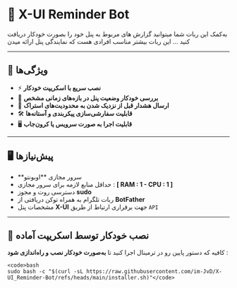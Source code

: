 # 🚀 X-UI Reminder Bot

به‌کمک این ربات شما میتوانید گزارش های مربوط به پنل‌ خود را بصورت خودکار دریافت کنید ...
این ربات بیشتر مناسب افرادی هست که نمایندگی پنل ارائه میدن

---


## 📌 ویژگی‌ها

- ⚡ **نصب سریع با اسکریپت خودکار**
- 🔄 **بررسی خودکار وضعیت پنل در بازه‌های زمانی مشخص**
- 📢 **ارسال هشدار قبل از نزدیک شدن به محدودیت‌های استراک**
- 🛠️ **قابلیت سفارشی‌سازی پیکربندی و آستانه‌ها**
- 🖥️ **قابلیت اجرا به صورت سرویس یا کرون‌جاب**

---


## 🖥️ پیش‌نیازها

- **سرور مجازی **اوبونتو
- حداقل منابع لازمه برای سرور مجازی : **[ RAM : 1 - CPU : 1 ]**
- دسترسی روت و مجوز **sudo**
- ربات تلگرام به همراه توکن دریافتی از **BotFather**
- مشخصات پنل **X-UI** جهت برقراری ارتباط از طریق `API`

---



## 🔧 نصب خودکار توسط اسکریپت آماده

کافیه که دستور پایین رو در ترمینال اجرا کنید تا **به‌صورت خودکار نصب و راه‌اندازی شود** :

```
<code>bash
sudo bash -c "$(curl -sL https://raw.githubusercontent.com/im-JvD/X-UI_Reminder-Bot/refs/heads/main/installer.sh)"</code>
```
